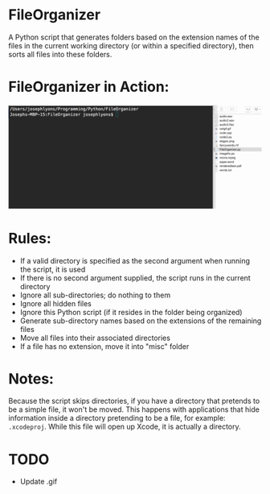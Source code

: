 # FileOrganizer
A Python script that generates folders based on the extension names of the files
in the current working directory (or within a specified directory), then sorts
all files into these folders.

# FileOrganizer in Action:
![FileOrganizer in Action](FileOrganizer.gif)

# Rules:
- If a valid directory is specified as the second argument when running the
script, it is used
- If there is no second argument supplied, the script runs in the current
directory
- Ignore all sub-directories; do nothing to them
- Ignore all hidden files
- Ignore this Python script (if it resides in the folder being organized)
- Generate sub-directory names based on the extensions of the remaining files
- Move all files into their associated directories
- If a file has no extension, move it into "misc" folder

# Notes:
Because the script skips directories, if you have a directory that pretends to
be a simple file, it won't be moved.  This happens with applications that hide
information inside a directory pretending to be a file, for example:
`.xcodeproj`.  While this file will open up Xcode, it is actually a directory.

# TODO
- Update .gif

